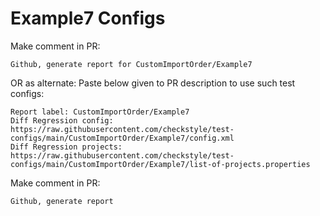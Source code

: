 # Example7 Configs
Make comment in PR:
```
Github, generate report for CustomImportOrder/Example7
```
OR as alternate:
Paste below given to PR description to use such test configs:
```
Report label: CustomImportOrder/Example7
Diff Regression config: https://raw.githubusercontent.com/checkstyle/test-configs/main/CustomImportOrder/Example7/config.xml
Diff Regression projects: https://raw.githubusercontent.com/checkstyle/test-configs/main/CustomImportOrder/Example7/list-of-projects.properties
```
Make comment in PR:
```
Github, generate report
```
